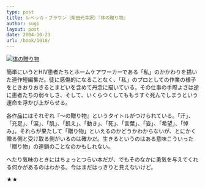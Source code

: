 ```yaml
---
type: post
title: レベッカ・ブラウン（柴田元幸訳）『体の贈り物』
author: sugi
layout: post
date: 2004-10-23
url: /book/1018/
---
```

<a href="http://www.amazon.co.jp/exec/obidos/ASIN/4102149317/chezsugi-22/ref=nosim/" onclick="_gaq.push(['_trackEvent', 'outbound-article', 'http://www.amazon.co.jp/exec/obidos/ASIN/4102149317/chezsugi-22/ref=nosim/', '']);" name="amazletlink" target="_blank"><img src="http://i2.wp.com/ec2.images-amazon.com/images/I/41EHG75JVBL.SL160.jpg?w=660" alt="体の贈り物" class="alignleft" data-recalc-dims="1" /></a>

簡単にいうとHIV患者たちとホームケアワーカーである「私」のかかわりを描いた連作短編集だ。徒に感傷的になることなく、「私」のプロとしての作業の様子をときおりおきるとまどいを含めて丹念に描いている。その仕事の手際よさは逆に患者たちの弱々しさ、そして、いくらつくしてももうすぐ死んでしまうという運命を浮かび上がらせる。

各作品にはそれぞれ『～の贈り物』というタイトルがつけられている。「汗」、「充足」、「涙」、「肌」、「飢え」、「動き」、「死」、「言葉」、「姿」、「希望」、「悼み」。それらが果たして「贈り物」といえるのかどうかわからないが、とにかく贈る側と受け取る側がいるのは確かだ。生きるというのはある意味こういった「贈り物」の連鎖のことなのかもしれない。

へたり気味のときにはちょっとつらい本だが、でもそのなかに勇気を与えてくれる何かがあるのはわかる。今はまだはっきりと見えないけど。

★★

